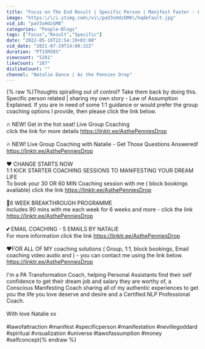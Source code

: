 ```yaml
---
title: "Focus on The End Result | Specific Person | Manifest Faster - Law of Assumption"
image: "https:\/\/i.ytimg.com\/vi\/paV3sHdzGM8\/hqdefault.jpg"
vid_id: "paV3sHdzGM8"
categories: "People-Blogs"
tags: ["Focus","Result","Specific"]
date: "2022-05-19T22:54:19+03:00"
vid_date: "2021-07-29T14:00:32Z"
duration: "PT15M38S"
viewcount: "5281"
likeCount: "287"
dislikeCount: ""
channel: "Natalie Dance | As the Pennies Drop"
---
```

{% raw %}Thoughts spiralling  out of control? Take them back by doing this. Specific person related | sharing my own story - Law of Assumption Explained. If you are in need of some 1:1 guidance or would prefer the group coaching options I provide, then please click the link below. <br /><br />🔥 NEW! Get in the hot seat! Live Group Coaching<br /> click the link for more details <a rel="nofollow" target="blank" href="https://linktr.ee/AsthePenniesDrop">https://linktr.ee/AsthePenniesDrop</a><br /><br />🔥 NEW! Live Group Coaching with Natalie - Get Those Questions Answered!<br /><a rel="nofollow" target="blank" href="https://linktr.ee/AsthePenniesDrop">https://linktr.ee/AsthePenniesDrop</a><br /><br />❤️ CHANGE STARTS NOW <br />1:1 KICK STARTER COACHING SESSIONS TO MANIFESTING YOUR DREAM LIFE <br />To book your 30 OR 60 MIN Coaching session with me ( block bookings available) click the link <a rel="nofollow" target="blank" href="https://linktr.ee/AsthePenniesDrop">https://linktr.ee/AsthePenniesDrop</a><br /><br />🌟6 WEEK BREAKTHROUGH PROGRAMME<br /> Includes 90 mins with me each week for 6 weeks and more - click the link <a rel="nofollow" target="blank" href="https://linktr.ee/AsthePenniesDrop">https://linktr.ee/AsthePenniesDrop</a><br /><br /> 💕 EMAIL COACHING - 5 EMAILS BY NATALIE <br />For more information click the link <a rel="nofollow" target="blank" href="https://linktr.ee/AsthePenniesDrop">https://linktr.ee/AsthePenniesDrop</a><br /><br />❤️FOR ALL OF MY coaching solutions ( Group, 1:1, block bookings, Email coaching video audio and ) - you can contact me using the link below.<br /><a rel="nofollow" target="blank" href="https://linktr.ee/AsthePenniesDrop">https://linktr.ee/AsthePenniesDrop</a><br /><br />I'm  a PA Transformation Coach, helping Personal Assistants find their self confidence to get their dream job and salary they are worthy of, a Conscious Manifesting Coach sharing all of my authentic experiences to get you the life you love deserve and desire and a Certified NLP Professional Coach. <br /><br />With love Natalie xx<br /><br />#lawofattraction #manifest #specificperson #manifestation #nevillegoddard #spiritual #visualization #universe #lawofassumption #money #selfconcept{% endraw %}
